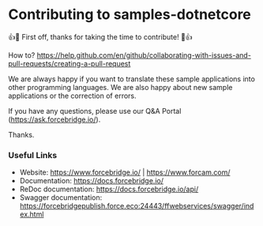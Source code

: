 # Contributing to samples-dotnetcore

:+1::tada: First off, thanks for taking the time to contribute! :tada::+1:

How to? https://help.github.com/en/github/collaborating-with-issues-and-pull-requests/creating-a-pull-request

We are always happy if you want to translate these sample applications into other programming languages. 
We are also happy about new sample applications or the correction of errors.

If you have any questions, please use our Q&A Portal (https://ask.forcebridge.io/).

Thanks.

### Useful Links

* Website: https://www.forcebridge.io/ | https://www.forcam.com/
* Documentation: https://docs.forcebridge.io/
* ReDoc documentation: https://docs.forcebridge.io/api/
* Swagger documentation: https://forcebridgepublish.force.eco:24443/ffwebservices/swagger/index.html
